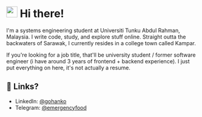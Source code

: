 # <img src="https://media.giphy.com/media/hvRJCLFzcasrR4ia7z/giphy.gif" width="29px" height="29px"> Hi there!
I'm a systems engineering student at Universiti Tunku Abdul Rahman, Malaysia. I write code, study, and explore stuff online. 
Straight outta the backwaters of Sarawak, I currently resides in a college town called Kampar.

If you're looking for a job title, that'll be university student / former software engineer (i have around 3 years of frontend + backend experience). I just put everything on here, it's not actually a resume.

## 🔗 Links?

- LinkedIn: [@gohanko](https://www.linkedin.com/in/gohanko/)
- Telegram: [@emergencyfood](https://t.me/emergencyfood)
